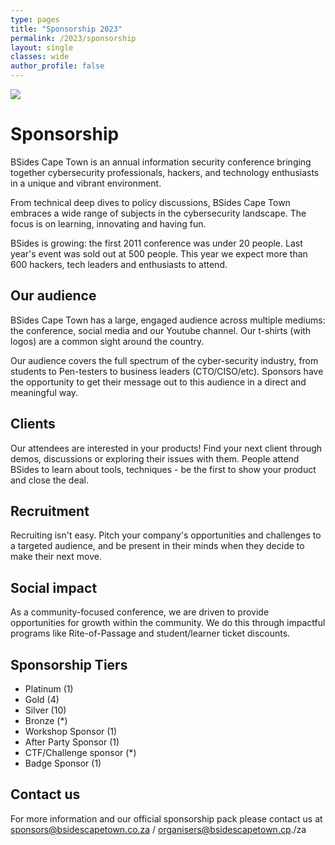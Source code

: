 ```yaml
---
type: pages
title: "Sponsorship 2023"
permalink: /2023/sponsorship
layout: single
classes: wide
author_profile: false
---
```


<!--
<img src="https://bsidescapetown.co.za/assets/images/sponsorship/banners.png" width="450" height="450" controls><img src="https://bsidescapetown.co.za/assets/images/sponsorship/shirt.png" width="450" height="450" controls> -->
 
<!--
![Banners](https://bsidescapetown.co.za/assets/images/sponsorship/banners.png)![Sponsors-shirt](https://bsidescapetown.co.za/assets/images/sponsorship/shirt.png) -->

<img src="https://bsidescapetown.co.za/assets/images/sponsorship/sponsor_banner.png">

# Sponsorship 

BSides Cape Town is an annual information security conference bringing together cybersecurity professionals, hackers, and technology enthusiasts in a unique and vibrant environment. 

From technical deep dives to policy discussions, BSides Cape Town embraces a wide range of subjects in the cybersecurity landscape. The focus is on learning, innovating and having fun.

BSides is growing: the first 2011 conference was under 20 people. Last year's event was sold out at 500 people. This year we expect more than 600 hackers, tech leaders and enthusiasts to attend.

## Our audience
BSides Cape Town has a large, engaged audience across multiple mediums: the conference, social media and  our Youtube channel. Our t-shirts (with logos) are a common sight around the country.

Our audience covers the full spectrum of the cyber-security industry, from students to Pen-testers to business leaders (CTO/CISO/etc). Sponsors have the opportunity to get their message out to this audience in a direct and meaningful way.

## Clients
Our attendees are interested in your products! Find your next client through demos, discussions or exploring their issues with them. People attend BSides to learn about tools, techniques - be the first to show your product and close the deal.

## Recruitment
Recruiting isn't easy. Pitch your company's opportunities and challenges to a targeted audience, and be present in their minds when they decide to make their next move.

## Social impact
As a community-focused conference, we are driven to provide opportunities for growth within the community. We do this through impactful programs like Rite-of-Passage and student/learner ticket discounts.


## Sponsorship Tiers
* Platinum (1)
* Gold (4)
* Silver (10)
* Bronze (*)
* Workshop Sponsor (1)
* After Party Sponsor (1)
* CTF/Challenge sponsor (*)
* Badge Sponsor (1)

## Contact us
For more information and our official sponsorship pack please contact us at sponsors@bsidescapetown.co.za / organisers@bsidescapetown.cp./za
